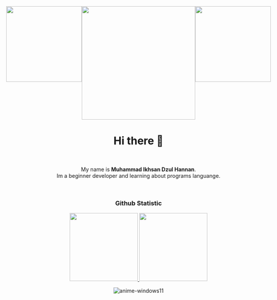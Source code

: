 <div id="header" align="center" style="display:flex; justify-content:center;">
  <img src="https://media.giphy.com/media/765ccrAiB0g9z6EApL/giphy.gif?cid=ecf05e47bhzneqt99ruyfomgzy1ycx5qkr62au77y7ebd8a4&ep=v1_gifs_related&rid=giphy.gif&ct=g" width="200"/>
  <img src="https://media.giphy.com/media/WtTnAfZn6aVJfBzlN3/giphy.gif?cid=ecf05e470ej35dl03p6raf0k5shpnl7axyk1jf5as9d22fu7&ep=v1_gifs_related&rid=giphy.gif&ct=g" width="300"/>
  <img src="https://media.giphy.com/media/uB86ZyWQsnFSGYe2sA/giphy.gif?cid=ecf05e47bhzneqt99ruyfomgzy1ycx5qkr62au77y7ebd8a4&ep=v1_gifs_related&rid=giphy.gif&ct=g" width="200"/>
</div>

# <h1 align="center">Hi there 👋</h1>
<br>
<div align="center">

My name is **Muhammad Ikhsan Dzul Hannan**.<br>
Im a beginner developer and learning about programs languange.<br>

<br>

### <h3 align="center"> Github Statistic </h3>
<p align="center">
<a href="https://github.com/IkhsanDzul">
  <img height="180em" src="https://github-readme-stats-eight-theta.vercel.app/api?username=IkhsanDzul&show_icons=true&theme=algolia&include_all_commits=true&count_private=true"/>
  <img height="180em" src="https://github-readme-stats-eight-theta.vercel.app/api/top-langs/?username=IkhsanDzul&layout=compact&layout=compact&theme=algolia"/>
</a>
</p>




![anime-windows11](https://github.com/user-attachments/assets/f6c5e8b0-eed4-4a9f-ba41-e08da2d1be61)
